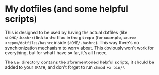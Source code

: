# My dotfiles (and some helpful scripts)

This is designed to be used by having the actual dotfiles (like `$HOME/.bashrc`) link to the files in the git repo (for example, `source <repo>/dotfiles/bashrc` inside `$HOME/.bashrc`). This way there's no synchronization mechanism to worry about. This obviously won't work for everything, but for what I have so far, it's all I need. 

The `bin` directory contains the aforementioned helpful scripts, it should be added to your `$PATH`, and don't forget to run `chmod +x bin/*`.

